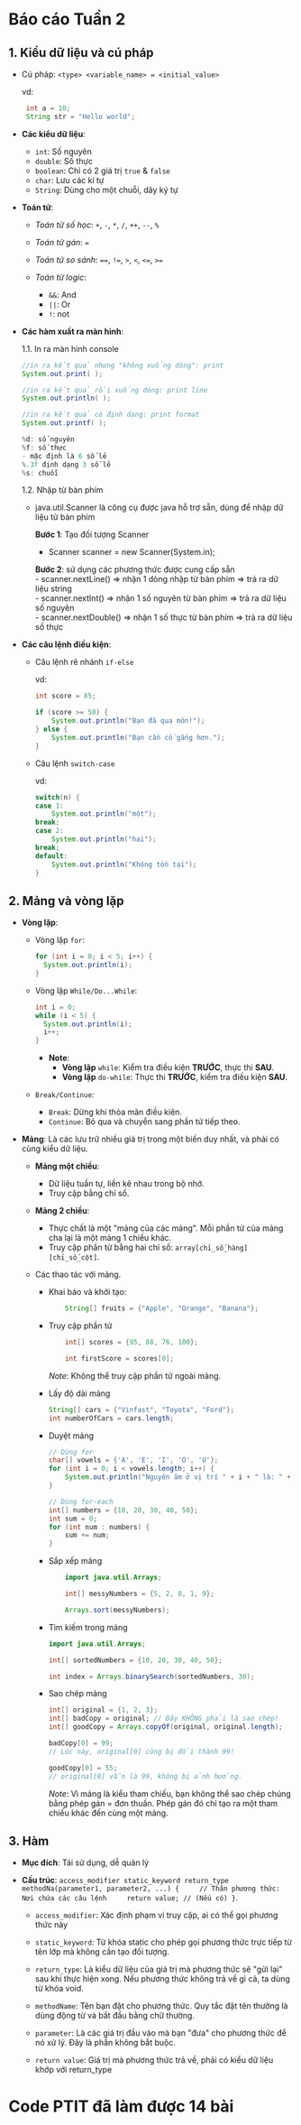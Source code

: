 # Báo cáo Tuần 2

## 1. Kiểu dữ liệu và cú pháp

- Cú pháp: `<type> <variable_name> = <initial_value>`

    vd: 
    ```java
     int a = 10;
     String str = "Hello world";
    ```

- **Các kiểu dữ liệu**:
    
    - `int`: Số nguyên
    - `double`: Số thực
    - `boolean`: Chỉ có 2 giá trị `true` & `false`
    - `char`: Lưu các kí tự
    - `String`: Dùng cho một chuỗi, dãy ký tự

- **Toán tử**:

    - *Toán tử số học*: `+`, `-`, `*`, `/`, `++`, `--`, `%`
    - *Toán tử gán*: `=`
    - *Toán tử so sánh*: `==`, `!=`, `>`, `<`, `<=`, `>=`
    - *Toán tử logic*:
        
        - `&&`: And
        - `||`: Or
        - `!`: not

- **Các hàm xuất ra màn hình**:

    1.1. In ra màn hình console
    
    ```java
    //in ra kết quả nhưng "không xuống dòng": print
    System.out.print( );

    //in ra kết quả rồi xuống dòng: print line
    System.out.println( );
    
    //in ra kết quả có định dạng: print format
    System.out.printf( );
    
    %d: số nguyên
    %f: số thực
    - mặc định là 6 số lẻ
    %.3f định dạng 3 số lẻ
    %s: chuỗi
    ```

    1.2. Nhập từ bàn phím

    - java.util.Scanner là công cụ được java hỗ trợ sẵn, dùng để nhập dữ liệu từ bàn phím

        **Bước 1**: Tạo đối tượng Scanner <br>
        - Scanner scanner = new Scanner(System.in);

        **Bước 2**: sử dụng các phương thức được cung cấp sẵn
        <br>- scanner.nextLine() => nhận 1 dòng nhập từ bàn phím => trả ra dữ liệu string
        <br>- scanner.nextInt() => nhận 1 số nguyên từ bàn phím => trả ra dữ liệu số nguyên
        <br>- scanner.nextDouble() => nhận 1 số thực từ bàn phím => trả ra dữ liệu số thực

- **Các câu lệnh điều kiện**:
    - Câu lệnh rẽ nhánh `if-else`

        vd:
        ```java
        int score = 85;

        if (score >= 50) {
            System.out.println("Bạn đã qua môn!");
        } else {
            System.out.println("Bạn cần cố gắng hơn.");
        }
        ```

    - Câu lệnh `switch-case`

        vd:
        ```java
        switch(n) {
        case 1:
            System.out.println("một");
        break;
        case 2:
            System.out.println("hai");
        break;
        default:
            System.out.println("Không tồn tại");
        }
        ```

## 2. Mảng và vòng lặp

- **Vòng lặp**:

  - Vòng lặp `for`:

    ```java
    for (int i = 0; i < 5; i++) {
      System.out.println(i);
    }
    ```

  - Vòng lặp `While/Do...While`:

    ```java
    int i = 0;
    while (i < 5) {
      System.out.println(i);
      i++;
    }
    ```

    - **Note**:
      + **Vòng lặp** `while`: Kiểm tra điều kiện **TRƯỚC**, thực thi **SAU**.
      + **Vòng lặp** `do-while`: Thực thi **TRƯỚC**, kiểm tra điều kiện **SAU**.
  
  - `Break/Continue`:

    - `Break`: Dừng khi thỏa mãn điều kiên.
    - `Continue`: Bỏ qua và chuyển sang phần tử tiếp theo.

- **Mảng**: Là các lưu trữ nhiều giá trị trong một biến duy nhất, và phải có cùng kiểu dữ liệu.

    - **Mảng một chiều**: 

        + Dữ liệu tuần tự, liền kê nhau trong bộ nhớ.
        + Truy cập bằng chỉ số.

    - **Mảng 2 chiều**:

        + Thực chất là một "mảng của các mảng". Mỗi phần tử của mảng cha lại là một mảng 1 chiều khác.
        + Truy cập phần tử bằng hai chỉ số: `array[chỉ_số_hàng][chỉ_số_cột]`.

    - Các thao tác với mảng.

        + Khai báo và khởi tạo: 

            ```java
                String[] fruits = {"Apple", "Orange", "Banana"};
            ```

        + Truy cập phần tử

            ```java
                int[] scores = {95, 88, 76, 100};

                int firstScore = scores[0];
            ```

            *Note*: Không thể truy cập phần tử ngoài mảng.

        + Lấy độ dài mảng

            ```java
            String[] cars = {"Vinfast", "Toyota", "Ford"};
            int numberOfCars = cars.length;
            ```

        + Duyệt mảng

            ```java
            // Dùng for
            char[] vowels = {'A', 'E', 'I', 'O', 'U'};
            for (int i = 0; i < vowels.length; i++) {
                System.out.println("Nguyên âm ở vị trí " + i + " là: " + vowels[i]);
            }

            // Dùng for-each
            int[] numbers = {10, 20, 30, 40, 50};
            int sum = 0;
            for (int num : numbers) {
                sum += num;
            }
            ```

        + Sắp xếp mảng

            ```java
                import java.util.Arrays;

                int[] messyNumbers = {5, 2, 8, 1, 9};

                Arrays.sort(messyNumbers);
            ```

        + Tìm kiếm trong mảng

            ```java
            import java.util.Arrays;

            int[] sortedNumbers = {10, 20, 30, 40, 50};

            int index = Arrays.binarySearch(sortedNumbers, 30);
            ```

        + Sao chép mảng

            ```java
            int[] original = {1, 2, 3};
            int[] badCopy = original; // Đây KHÔNG phải là sao chép!
            int[] goodCopy = Arrays.copyOf(original, original.length);

            badCopy[0] = 99;
            // Lúc này, original[0] cũng bị đổi thành 99!

            goodCopy[0] = 55;
            // original[0] vẫn là 99, không bị ảnh hưởng.
            ```

            *Note*: Vì mảng là kiểu tham chiếu, bạn không thể sao chép chúng bằng phép gán = đơn thuần. Phép gán đó chỉ tạo ra một tham chiếu khác đến cùng một mảng.

## 3. Hàm

- **Mục đích**: Tái sử dụng, dễ quản lý

- **Cấu trúc**: `access_modifier static_keyword return_type methodNa(parameter1, parameter2, ...) {     // Thân phương thức: Nơi chứa các câu lệnh     return value; // (Nếu có) }`.

    - `access_modifier`: Xác định phạm vi truy cập, ai có thể gọi phương thức này
    - `static_keyword`: Từ khóa static cho phép gọi phương thức trực tiếp từ tên lớp mà không cần tạo đối tượng.
    - `return_type`: Là kiểu dữ liệu của giá trị mà phương thức sẽ "gửi lại" sau khi thực hiện xong. Nếu phương thức không trả về gì cả, ta dùng từ khóa void.

    - `methodName`: Tên bạn đặt cho phương thức. Quy tắc đặt tên thường là dùng động từ và bắt đầu bằng chữ thường.

    - `parameter`: Là các giá trị đầu vào mà bạn "đưa" cho phương thức để nó xử lý. Đây là phần không bắt buộc.

    - `return value`: Giá trị mà phương thức trả về, phải có kiểu dữ liệu khớp với return_type

# Code PTIT đã làm được 14 bài